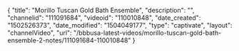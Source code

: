 {
    "title": "Morillo Tuscan Gold Bath Ensemble",
    "description": "",
    "channelid": "111091684",
    "videoid": "110010848",
    "date_created": "1502526373",
    "date_modified": "1504049177",
    "type": "captivate",
    "layout": "channelVideo",
    "url": "\/bbbusa-latest-videos\/morillo-tuscan-gold-bath-ensemble-2-notes\/111091684-110010848"
}